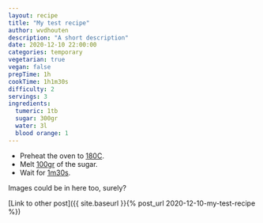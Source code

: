 ```yaml
---
layout: recipe
title: "My test recipe"
author: wvdhouten
description: "A short description"
date: 2020-12-10 22:00:00
categories: temporary
vegetarian: true
vegan: false
prepTime: 1h
cookTime: 1h1m30s
difficulty: 2
servings: 3
ingredients: 
  tumeric: 1tb
  sugar: 300gr
  water: 3l
  blood orange: 1
---
```


* Preheat the oven to [180C](#temperature).
* Melt [100gr](#measurement) of the sugar.
* Wait for [1m30s](#timer).

Images could be in here too, surely?

[Link to other post]({{ site.baseurl }}{% post_url 2020-12-10-my-test-recipe %})
